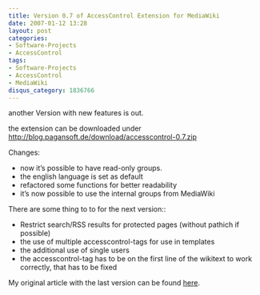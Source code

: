 ```yaml
---
title: Version 0.7 of AccessControl Extension for MediaWiki
date: 2007-01-12 13:28
layout: post
categories:
- Software-Projects
- AccessControl
tags:
- Software-Projects
- AccessControl
- MediaWiki
disqus_category: 1836766
---
```


another Version with new features is out.

the extension can be downloaded under http://blog.pagansoft.de/download/accesscontrol-0.7.zip

<!-- more -->

Changes:

* now it’s possible to have read-only groups.
* the english language is set as default
* refactored some functions for better readability
* it’s now possible to use the internal groups from MediaWiki

There are some thing to to for the next version::

* Restrict search/RSS results for protected pages (without pathich if possible)
* the use of multiple accesscontrol-tags for use in templates
* the additional use of single users
* the accesscontrol-tag has to be on the first line of the wikitext to work correctly, that has to be fixed

My original article with the last version can be found [here](http://blog.pagansoft.de/articles/seitenbasierte-gruppen-zugriffskontrolle-fuer-mediawiki).
